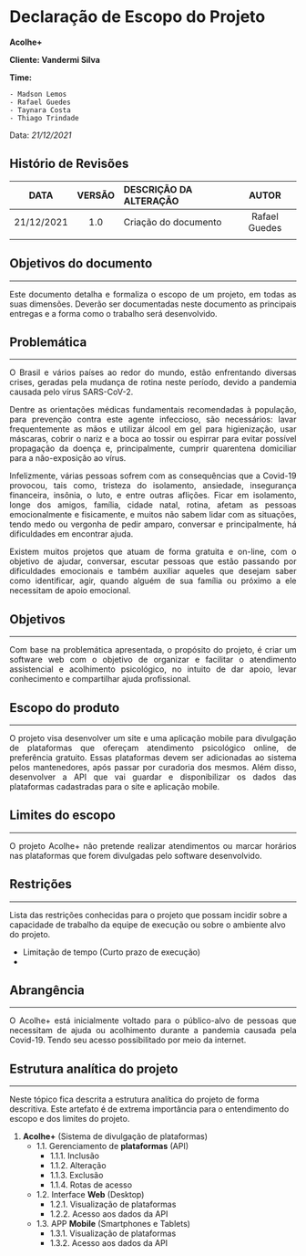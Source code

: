 # Declaração de Escopo do Projeto

**Acolhe+**

**Cliente: Vandermi Silva**

**Time:**
    
    - Madson Lemos
    - Rafael Guedes
    - Taynara Costa
    - Thiago Trindade

Data: *21/12/2021*

## Histório de Revisões
| DATA | VERSÃO |DESCRIÇÃO DA ALTERAÇÃO|AUTOR|
|:-:|:-:|:-|:-:|
|21/12/2021| 1.0 | Criação do documento| Rafael Guedes|
| | | | |

## Objetivos do documento
---
<p style="text-align: justify;">
Este documento detalha e formaliza o escopo de um projeto, em todas as suas dimensões. Deverão ser documentadas neste documento as principais entregas e a forma como o trabalho será desenvolvido.

## Problemática
---
<p style="text-align: justify;">O Brasil e vários países ao redor do mundo, estão enfrentando diversas crises, geradas pela mudança de rotina neste período, devido a pandemia causada pelo vírus SARS-CoV-2.

<p style="text-align: justify;">Dentre as orientações médicas fundamentais recomendadas à população, para prevenção contra este agente infeccioso, são necessários: lavar frequentemente as mãos e utilizar álcool em gel para higienização, usar máscaras, cobrir o nariz e a boca ao tossir ou espirrar para evitar possível propagação da doença e, principalmente, cumprir quarentena domiciliar para a não-exposição ao vírus.

<p style="text-align: justify;">Infelizmente, várias pessoas sofrem com as consequências que a Covid-19 provocou, tais como, tristeza do isolamento, ansiedade, insegurança financeira, insônia, o luto, e entre outras aflições. Ficar em isolamento, longe dos amigos, família, cidade natal, rotina, afetam as pessoas emocionalmente e fisicamente, e muitos não sabem lidar com as situações, tendo medo ou vergonha de pedir amparo, conversar e principalmente, há dificuldades em encontrar ajuda.
 
<p style="text-align: justify;">Existem muitos projetos que atuam de forma gratuita e on-line, com o objetivo de ajudar, conversar, escutar pessoas que estão passando por dificuldades emocionais e também auxiliar aqueles que desejam saber como identificar, agir, quando alguém de sua família ou próximo a ele necessitam de apoio emocional.

## Objetivos
---
<p style="text-align: justify;">Com base na problemática apresentada, o propósito do projeto, é criar um software web com o objetivo de organizar e facilitar o atendimento assistencial e acolhimento psicológico, no intuito de dar apoio, levar conhecimento e compartilhar ajuda profissional.

## Escopo do produto
---
<p style="text-align: justify;">O projeto visa desenvolver um site e uma aplicação mobile para divulgação de plataformas que ofereçam atendimento psicológico online, de preferência gratuito. Essas plataformas devem ser adicionadas ao sistema pelos mantenedores, após passar por curadoria dos mesmos.
Além disso, desenvolver a API que vai guardar e disponibilizar os dados das plataformas cadastradas para o site e aplicação mobile.

## Limites do escopo
---
<p style="text-align: justify;">O projeto Acolhe+ não pretende realizar atendimentos ou marcar horários nas plataformas que forem divulgadas pelo software desenvolvido.

## Restrições
---
Lista das restrições conhecidas para o projeto que possam incidir sobre a capacidade de trabalho da equipe de execução ou sobre o ambiente alvo do projeto.
* Limitação de tempo (Curto prazo de execução)
* 

## Abrangência
---
<p style="text-align: justify;">O Acolhe+ está inicialmente voltado para o público-alvo de pessoas que necessitam de ajuda ou acolhimento durante a pandemia causada pela Covid-19. Tendo seu acesso possibilitado por meio da internet.

## Estrutura analítica do projeto
---
Neste tópico fica descrita a estrutura analítica do projeto de forma descritiva. Este artefato é de extrema importância para o entendimento do escopo e dos limites do projeto.

1. **Acolhe+** (Sistema de divulgação de plataformas)
   - 1.1. Gerenciamento de **plataformas** (API)
        - 1.1.1. Inclusão
        - 1.1.2. Alteração
        - 1.1.3. Exclusão
        - 1.1.4. Rotas de acesso
   - 1.2. Interface **Web** (Desktop)
        - 1.2.1. Visualização de plataformas
        - 1.2.2. Acesso aos dados da API
   - 1.3. APP **Mobile** (Smartphones e Tablets)
        - 1.3.1. Visualização de plataformas
        - 1.3.2. Acesso aos dados da API